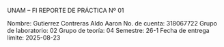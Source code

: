 ﻿UNAM – FI
REPORTE DE PRÁCTICA Nº 01

Nombre: Gutierrez Contreras Aldo Aaron
No. de cuenta: 318067722
Grupo de laboratorio: 02
Grupo de teoría: 04
Semestre: 26-1
Fecha de entrega límite: 2025-08-23
